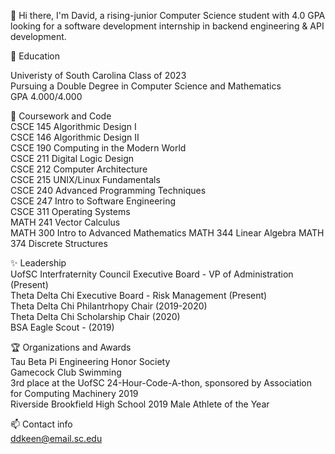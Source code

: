 👋 Hi there, I'm David, a rising-junior Computer Science student with 4.0 GPA looking for a software development internship in backend engineering & API development.

🏫 Education

Univeristy of South Carolina Class of 2023<br/>
Pursuing a Double Degree in Computer Science and Mathematics<br/>
GPA 4.000/4.000<br/>

🍏 Coursework and Code<br/>
CSCE 145 Algorithmic Design I<br/>
CSCE 146 Algorithmic Design II<br/>
CSCE 190 Computing in the Modern World<br/>
CSCE 211 Digital Logic Design<br/>
CSCE 212 Computer Architecture<br/>
CSCE 215 UNIX/Linux Fundamentals<br/>
CSCE 240 Advanced Programming Techniques<br/>
CSCE 247 Intro to Software Engineering<br/>
CSCE 311 Operating Systems<br/>
MATH 241 Vector Calculus<br/>
MATH 300 Intro to Advanced Mathematics
MATH 344 Linear Algebra
MATH 374 Discrete Structures

✨ Leadership<br/>
UofSC Interfraternity Council Executive Board - VP of Administration (Present)<br/>
Theta Delta Chi Executive Board - Risk Management (Present)<br/>
Theta Delta Chi Philantrhopy Chair (2019-2020)<br/>
Theta Delta Chi Scholarship Chair (2020)<br/>
BSA Eagle Scout - (2019)<br/>

🏆 Organizations and Awards<br/>
Tau Beta Pi Engineering Honor Society<br/>
Gamecock Club Swimming<br/>
3rd place at the UofSC 24-Hour-Code-A-thon, sponsored by Association for Computing Machinery 2019<br/>
Riverside Brookfield High School 2019 Male Athlete of the Year <br/>

📫 Contact info<br/>
ddkeen@email.sc.edu

<!--
**ddkeen/ddkeen** is a ✨ _special_ ✨ repository because its `README.md` (this file) appears on your GitHub profile.

Here are some ideas to get you started:

- 🔭 I’m currently working on ...
- 🌱 I’m currently learning ...
- 👯 I’m looking to collaborate on ...
- 🤔 I’m looking for help with ...
- 💬 Ask me about ...
- 📫 How to reach me: ...
- 😄 Pronouns: ...
- ⚡ Fun fact: ...
-->
